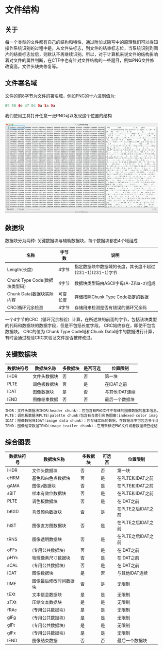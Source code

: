 # 文件结构

## 关于

每一个类型的文件都有自己的结构和特性，通过附加式隐写中的原理我们可以得知 操作系统识别的过程中是，从文件头标志，到文件的结束标志位，当系统识别到图片的结束标志位后，则默认不再继续识别。所以，对于计算机来说文件的结构影响着对文件的属性判断，在CTF中也有针对文件结构的一些题目，例如PNG文件修改宽高，文件头缺失修复等。



## 文件署名域

文件的前8字节为文件的署名域，例如PNG的十六进制值为:

```java
89 50 4e 47 0d 0a 1a 0a 
```

我们使用工具打开任意一张PNG可以发现这个位置的结构

![img](../../../.vuepress/public/img/1667876895336-a4686af4-451b-448e-9636-c4ab223b23c6.png)

## 数据块

数据块分为两种: 关键数据块与辅助数据块，每个数据块都由4个域组成

| **名称**                      | **字节数** | **说明**                                                 |
| ----------------------------- | ---------- | -------------------------------------------------------- |
| Length(长度)                  | 4字节      | 指定数据块中数据域的长度，其长度不超过(231−1)(231−1)字节 |
| Chunk Type Code(数据块类型码) | 4字节      | 数据块类型码由ASCII字母(A-Z和a-z)组成                    |
| Chunk Data(数据块实际内容     | 可变长度   | 存储按照Chunk Type Code指定的数据                        |
| CRC(循环冗余检测              | 4字节      | 存储用来检测是否有错误的循环冗余码                       |

一个4字节的CRC（循环冗余校验）计算，在所述块的前面的字节，包括该块类型的代码和数据块的数据字段，但是不包括长度字段。 CRC始终存在，即使不包含数据块。 CRC的值为 Chunk Type Code域和Chunk Data域中的数据进行计算，有时会通过检验CRC来验证文件是否被修改过。

## 关键数据块

| **数据块符号** | **数据块名称** | **多数据块** | **是否可选** | **位置限制**   |
| -------------- | -------------- | ------------ | ------------ | -------------- |
| IHDR           | 文件头数据块   | 否           | 否           | 第一块         |
| PLTE           | 调色板数据块   | 否           | 是           | 在IDAT之前     |
| IDAT           | 图像数据块     | 是           | 否           | 与其他IDAT连续 |
| IEND           | 图像结束数据   | 否           | 否           | 最后一个数据块 |

```java
IHDR：文件头数据块IHDR(header chunk)：它包含有PNG文件中存储的图像数据的基本信息，并要作为第一个数据块出现在PNG数据流中，而且一个PNG数据流中只能有一个文件头数据块。
PLTE：调色板数据块PLTE(palette chunk)包含有与索引彩色图像(indexed-color image)相关的彩色变换数据，它仅与索引彩色图像有关，而且要放在图像数据块(image data chunk)之前。PLTE数据块是定义图像的调色板信息，PLTE可以包含1~256个调色板信息，每一个调色板信息由3个字节组成。
IDAT：图像数据块IDAT(image data chunk)：它存储实际的数据，在数据流中可包含多个连续顺序的图像数据块。IDAT存放着图像真正的数据信息，因此，如果能够了解IDAT的结构，我们就可以很方便的生成PNG图像。
IEND：图像结束数据IEND(image trailer chunk)：它用来标记PNG文件或者数据流已经结束，并且必须要放在文件的尾部。如果我们仔细观察PNG文件，我们会发现，文件的结尾12个字符看起来总应该是这样的：0000000049454E44AE426082，不难明白，由于数据块结构的定义，IEND数据块的长度总是0（00 00 00 00，除非人为加入信息），数据标识总是IEND（49 45 4E 44），因此，CRC码也总是AE 42 60 82
```

## 综合图表

| **数据块符号** | **数据块名称**         | **多数据块** | **可选否** | **位置限制**       |
| -------------- | ---------------------- | ------------ | ---------- | ------------------ |
| IHDR           | 文件头数据块           | 否           | 否         | 第一块             |
| cHRM           | 基色和白色点数据块     | 否           | 是         | 在PLTE和IDAT之前   |
| gAMA           | 图像γ数据块            | 否           | 是         | 在PLTE和IDAT之前   |
| sBIT           | 样本有效位数据块       | 否           | 是         | 在PLTE和IDAT之前   |
| PLTE           | 调色板数据块           | 否           | 是         | 在IDAT之前         |
| bKGD           | 背景颜色数据块         | 否           | 是         | 在PLTE之后IDAT之前 |
| hIST           | 图像直方图数据块       | 否           | 是         | 在PLTE之后IDAT之前 |
| tRNS           | 图像透明数据块         | 否           | 是         | 在PLTE之后IDAT之前 |
| oFFs           | (专用公共数据块)       | 否           | 是         | 在IDAT之前         |
| pHYs           | 物理像素尺寸数据块     | 否           | 是         | 在IDAT之前         |
| sCAL           | (专用公共数据块)       | 否           | 是         | 在IDAT之前         |
| IDAT           | 图像数据块             | 是           | 否         | 与其他IDAT连续     |
| tIME           | 图像最后修改时间数据块 | 否           | 是         | 无限制             |
| tEXt           | 文本信息数据块         | 是           | 是         | 无限制             |
| zTXt           | 压缩文本数据块         | 是           | 是         | 无限制             |
| fRAc           | (专用公共数据块)       | 是           | 是         | 无限制             |
| gIFg           | (专用公共数据块)       | 是           | 是         | 无限制             |
| gIFt           | (专用公共数据块)       | 是           | 是         | 无限制             |
| gIFx           | (专用公共数据块)       | 是           | 是         | 无限制             |
| IEND           | 图像结束数据           | 否           | 否         | 最后一个数据块     |